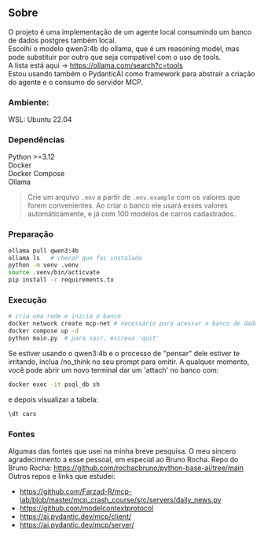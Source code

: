 ## Sobre
O projeto é uma implementação de um agente local consumindo um banco de dados postgres também local.  
Escolhi o modelo qwen3:4b do ollama, que é um reasoning model, mas pode substituir por outro que seja compatível com o uso de tools.  
A lista está aqui -> https://ollama.com/search?c=tools  
Estou usando também o PydanticAI como framework para abstrair a criação do agente e o consumo do servidor MCP.

### Ambiente:
WSL: Ubuntu 22.04

### Dependências
Python >=3.12  
Docker  
Docker Compose  
Ollama  

> Crie um arquivo `.env` a partir de `.env.example` com os valores que forem convenientes.
Ao criar o banco ele usará esses valores automáticamente, e já com 100 modelos de carros cadastrados.

### Preparação
```bash
ollama pull qwen3:4b
ollama ls   # checar que foi instalado
python -m venv .venv
source .venv/bin/acticvate
pip install -r requirements.tx
```

### Execução
```bash
# cria uma rede e inicia o banco
docker network create mcp-net # necessário para acessar o banco de dados de outro container
docker compose up -d
python main.py  # para sair, escreva 'quit'
```
Se estiver usando o qwen3:4b e o processo de "pensar" dele estiver te irritando, inclua /no_think no seu prompt para omitir.
A qualquer momento, você pode abrir um novo terminal dar um 'attach' no banco com:
```bash
docker exec -it psql_db sh
```
e depois visualizar a tabela:
```bash
\dt cars
```

### Fontes
Algumas das fontes que usei na minha breve pesquisa. O meu sincero agradecimnento a esse pessoal, em especial ao Bruno Rocha.
Repo do Bruno Rocha: https://github.com/rochacbruno/python-base-ai/tree/main
Outros repos e links que estudei:
- https://github.com/Farzad-R/mcp-lab/blob/master/mcp_crash_course/src/servers/daily_news.py
- https://github.com/modelcontextprotocol
- https://ai.pydantic.dev/mcp/client/
- https://ai.pydantic.dev/mcp/server/